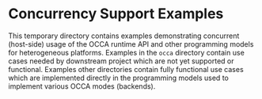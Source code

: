 # Concurrency Support Examples

This temporary directory contains examples demonstrating concurrent (host-side) usage of the OCCA runtime API and other programming models for heterogeneous platforms. Examples in the `occa` directory contain use cases needed by downstream project which are not yet supported or functional. Examples other directories contain fully functional use cases which are implemented directly in the programming models used to implement various OCCA modes (backends). 
